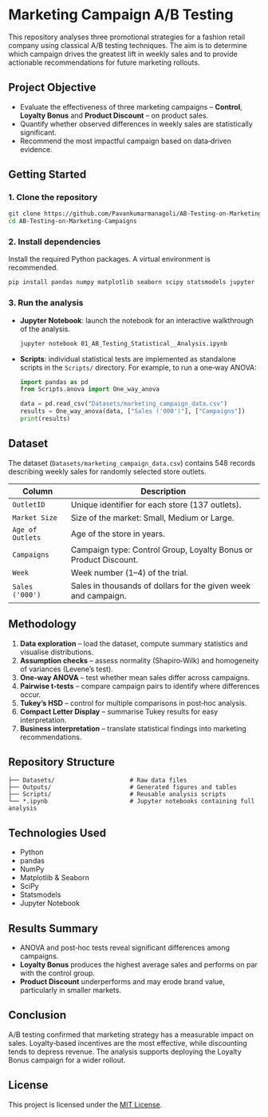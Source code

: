 # Marketing Campaign A/B Testing

This repository analyses three promotional strategies for a fashion retail company using classical A/B testing techniques.  The aim is to determine which campaign drives the greatest lift in weekly sales and to provide actionable recommendations for future marketing rollouts.

## Project Objective

* Evaluate the effectiveness of three marketing campaigns – **Control**, **Loyalty Bonus** and **Product Discount** – on product sales.
* Quantify whether observed differences in weekly sales are statistically significant.
* Recommend the most impactful campaign based on data‑driven evidence.

## Getting Started

### 1. Clone the repository

```bash
git clone https://github.com/Pavankumarmanagoli/AB-Testing-on-Marketing-Campaigns.git
cd AB-Testing-on-Marketing-Campaigns
```

### 2. Install dependencies

Install the required Python packages. A virtual environment is recommended.

```bash
pip install pandas numpy matplotlib seaborn scipy statsmodels jupyter
```

### 3. Run the analysis

* **Jupyter Notebook**: launch the notebook for an interactive walkthrough of the analysis.

  ```bash
  jupyter notebook 01_AB_Testing_Statistical__Analysis.ipynb
  ```

* **Scripts**: individual statistical tests are implemented as standalone scripts in the `Scripts/` directory.  For example, to run a one‑way ANOVA:

  ```python
  import pandas as pd
  from Scripts.anova import One_way_anova

  data = pd.read_csv("Datasets/marketing_campaign_data.csv")
  results = One_way_anova(data, ["Sales ('000')"], ["Campaigns"])
  print(results)
  ```

## Dataset

The dataset (`Datasets/marketing_campaign_data.csv`) contains 548 records describing weekly sales for randomly selected store outlets.

| Column | Description |
| ------ | ----------- |
| `OutletID` | Unique identifier for each store (137 outlets). |
| `Market Size` | Size of the market: Small, Medium or Large. |
| `Age of Outlets` | Age of the store in years. |
| `Campaigns` | Campaign type: Control Group, Loyalty Bonus or Product Discount. |
| `Week` | Week number (1–4) of the trial. |
| `Sales ('000')` | Sales in thousands of dollars for the given week and campaign. |

## Methodology

1. **Data exploration** – load the dataset, compute summary statistics and visualise distributions.
2. **Assumption checks** – assess normality (Shapiro‑Wilk) and homogeneity of variances (Levene’s test).
3. **One‑way ANOVA** – test whether mean sales differ across campaigns.
4. **Pairwise t‑tests** – compare campaign pairs to identify where differences occur.
5. **Tukey’s HSD** – control for multiple comparisons in post‑hoc analysis.
6. **Compact Letter Display** – summarise Tukey results for easy interpretation.
7. **Business interpretation** – translate statistical findings into marketing recommendations.

## Repository Structure

```
├── Datasets/                     # Raw data files
├── Outputs/                      # Generated figures and tables
├── Scripts/                      # Reusable analysis scripts
└── *.ipynb                       # Jupyter notebooks containing full analysis
```

## Technologies Used

* Python
* pandas
* NumPy
* Matplotlib & Seaborn
* SciPy
* Statsmodels
* Jupyter Notebook

## Results Summary

* ANOVA and post‑hoc tests reveal significant differences among campaigns.
* **Loyalty Bonus** produces the highest average sales and performs on par with the control group.
* **Product Discount** underperforms and may erode brand value, particularly in smaller markets.

## Conclusion

A/B testing confirmed that marketing strategy has a measurable impact on sales.  Loyalty‑based incentives are the most effective, while discounting tends to depress revenue.  The analysis supports deploying the Loyalty Bonus campaign for a wider rollout.


## License
This project is licensed under the [MIT License](LICENSE).

